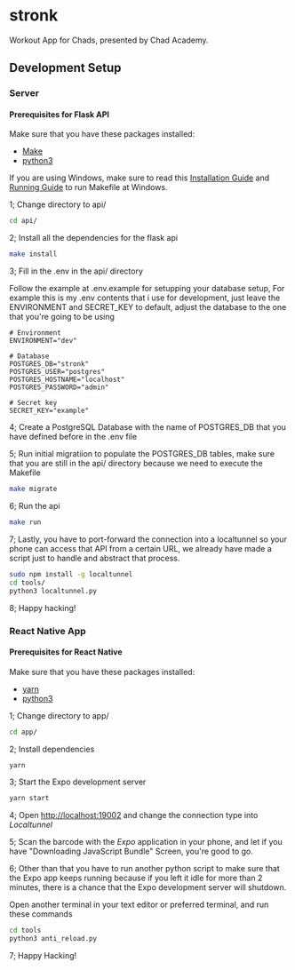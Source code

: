 # stronk

Workout App for Chads, presented by Chad Academy.

## Development Setup


### Server

#### Prerequisites for Flask API

Make sure that you have these packages installed:

- [Make](https://www.gnu.org/software/make/)
- [python3](https://www.python.org/)

If you are using Windows, make sure to read this [Installation Guide](https://stackoverflow.com/questions/32127524/how-to-install-and-use-make-in-windows) and [Running Guide](https://stackoverflow.com/questions/2532234/how-to-run-a-makefile-in-windows) to run Makefile at Windows. 

1; Change directory to api/

```bash
cd api/
```

2; Install all the dependencies for the flask api

```bash
make install
```

3; Fill in the .env in the api/ directory

Follow the example at .env.example for setupping your database setup,
For example this is my .env contents that i use for development, just leave the ENVIRONMENT and SECRET_KEY to default, adjust the database to the one that you're going to be using

```env
# Environment
ENVIRONMENT="dev"

# Database
POSTGRES_DB="stronk"
POSTGRES_USER="postgres"
POSTGRES_HOSTNAME="localhost"
POSTGRES_PASSWORD="admin"

# Secret key
SECRET_KEY="example"
```

4; Create a PostgreSQL Database with the name of POSTGRES_DB that you have defined before in the .env file

5; Run initial migratiion to populate the POSTGRES_DB tables, make sure that you are still in the api/ directory because we need to execute the Makefile 

```bash
make migrate
```

6; Run the api

```bash
make run
```

7; Lastly, you have to port-forward the connection into a localtunnel so your phone can access that API from a certain URL, we already have made a script just to handle and abstract that process.

```bash
sudo npm install -g localtunnel
cd tools/
python3 localtunnel.py
```

8; Happy hacking!

### React Native App


#### Prerequisites for React Native

Make sure that you have these packages installed:

- [yarn](https://yarnpkg.com/)
- [python3](https://www.python.org/)

1; Change directory to app/

```bash
cd app/
```

2; Install dependencies

```bash
yarn
```

3; Start the Expo development server

```bash
yarn start
```

4; Open [http://localhost:19002](http://localhost:19002) and change the connection type into *Localtunnel*

5; Scan the barcode with the *Expo* application in your phone, and let if you have "Downloading JavaScript Bundle" Screen, you're good to go.

6; Other than that you have to run another python script to make sure that the Expo app keeps running because if you left it idle for more than 2 minutes, there is a chance that the Expo development server will shutdown.

Open another terminal in your text editor or preferred terminal, and
run these commands

```bash
cd tools
python3 anti_reload.py
```

7; Happy Hacking!
